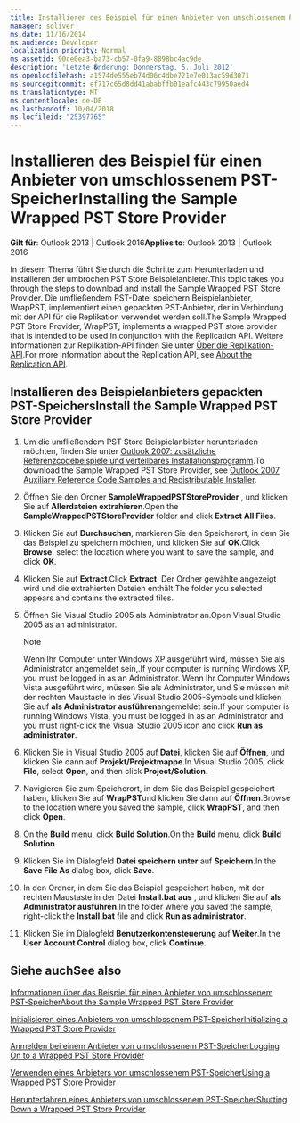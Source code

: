 ```yaml
---
title: Installieren des Beispiel für einen Anbieter von umschlossenem PST-Speicher
manager: soliver
ms.date: 11/16/2014
ms.audience: Developer
localization_priority: Normal
ms.assetid: 90ce0ea3-ba73-cb57-0fa9-8898bc4ac9de
description: 'Letzte �nderung: Donnerstag, 5. Juli 2012'
ms.openlocfilehash: a1574de555eb74d06c4dbe721e7e013ac59d3071
ms.sourcegitcommit: ef717c65d8dd41ababffb01eafc443c79950aed4
ms.translationtype: MT
ms.contentlocale: de-DE
ms.lasthandoff: 10/04/2018
ms.locfileid: "25397765"
---
```

# <a name="installing-the-sample-wrapped-pst-store-provider"></a><span data-ttu-id="9acd7-103">Installieren des Beispiel für einen Anbieter von umschlossenem PST-Speicher</span><span class="sxs-lookup"><span data-stu-id="9acd7-103">Installing the Sample Wrapped PST Store Provider</span></span>

  
  
<span data-ttu-id="9acd7-104">**Gilt für**: Outlook 2013 | Outlook 2016</span><span class="sxs-lookup"><span data-stu-id="9acd7-104">**Applies to**: Outlook 2013 | Outlook 2016</span></span> 
  
<span data-ttu-id="9acd7-105">In diesem Thema führt Sie durch die Schritte zum Herunterladen und Installieren der umbrochen PST Store Beispielanbieter.</span><span class="sxs-lookup"><span data-stu-id="9acd7-105">This topic takes you through the steps to download and install the Sample Wrapped PST Store Provider.</span></span> <span data-ttu-id="9acd7-106">Die umfließendem PST-Datei speichern Beispielanbieter, WrapPST, implementiert einen gepackten PST-Anbieter, der in Verbindung mit der API für die Replikation verwendet werden soll.</span><span class="sxs-lookup"><span data-stu-id="9acd7-106">The Sample Wrapped PST Store Provider, WrapPST, implements a wrapped PST store provider that is intended to be used in conjunction with the Replication API.</span></span> <span data-ttu-id="9acd7-107">Weitere Informationen zur Replikation-API finden Sie unter [Über die Replikation-API](about-the-replication-api.md).</span><span class="sxs-lookup"><span data-stu-id="9acd7-107">For more information about the Replication API, see [About the Replication API](about-the-replication-api.md).</span></span>
  
## <a name="install-the-sample-wrapped-pst-store-provider"></a><span data-ttu-id="9acd7-108">Installieren des Beispielanbieters gepackten PST-Speichers</span><span class="sxs-lookup"><span data-stu-id="9acd7-108">Install the Sample Wrapped PST Store Provider</span></span>

1. <span data-ttu-id="9acd7-109">Um die umfließendem PST Store Beispielanbieter herunterladen möchten, finden Sie unter [Outlook 2007: zusätzliche Referenzcodebeispiele und verteilbares Installationsprogramm](https://www.microsoft.com/en-us/download/details.aspx?id=24102).</span><span class="sxs-lookup"><span data-stu-id="9acd7-109">To download the Sample Wrapped PST Store Provider, see [Outlook 2007 Auxiliary Reference Code Samples and Redistributable Installer](https://www.microsoft.com/en-us/download/details.aspx?id=24102).</span></span>
    
2. <span data-ttu-id="9acd7-110">Öffnen Sie den Ordner **SampleWrappedPSTStoreProvider** , und klicken Sie auf **Allerdateien extrahieren**.</span><span class="sxs-lookup"><span data-stu-id="9acd7-110">Open the **SampleWrappedPSTStoreProvider** folder and click **Extract All Files**.</span></span>
    
3. <span data-ttu-id="9acd7-111">Klicken Sie auf **Durchsuchen**, markieren Sie den Speicherort, in dem Sie das Beispiel zu speichern möchten, und klicken Sie auf **OK**.</span><span class="sxs-lookup"><span data-stu-id="9acd7-111">Click **Browse**, select the location where you want to save the sample, and click **OK**.</span></span>
    
4. <span data-ttu-id="9acd7-112">Klicken Sie auf **Extract**.</span><span class="sxs-lookup"><span data-stu-id="9acd7-112">Click **Extract**.</span></span> <span data-ttu-id="9acd7-113">Der Ordner gewählte angezeigt wird und die extrahierten Dateien enthält.</span><span class="sxs-lookup"><span data-stu-id="9acd7-113">The folder you selected appears and contains the extracted files.</span></span>
    
5. <span data-ttu-id="9acd7-114">Öffnen Sie Visual Studio 2005 als Administrator an.</span><span class="sxs-lookup"><span data-stu-id="9acd7-114">Open Visual Studio 2005 as an administrator.</span></span>
    
    > [!NOTE]
    > <span data-ttu-id="9acd7-115">Wenn Ihr Computer unter Windows XP ausgeführt wird, müssen Sie als Administrator angemeldet sein,.</span><span class="sxs-lookup"><span data-stu-id="9acd7-115">If your computer is running Windows XP, you must be logged in as an Administrator.</span></span> <span data-ttu-id="9acd7-116">Wenn Ihr Computer Windows Vista ausgeführt wird, müssen Sie als Administrator, und Sie müssen mit der rechten Maustaste in des Visual Studio 2005-Symbols und klicken Sie auf **als Administrator ausführen**angemeldet sein.</span><span class="sxs-lookup"><span data-stu-id="9acd7-116">If your computer is running Windows Vista, you must be logged in as an Administrator and you must right-click the Visual Studio 2005 icon and click **Run as administrator**.</span></span> 
  
6. <span data-ttu-id="9acd7-117">Klicken Sie in Visual Studio 2005 auf **Datei**, klicken Sie auf **Öffnen**, und klicken Sie dann auf **Projekt/Projektmappe**.</span><span class="sxs-lookup"><span data-stu-id="9acd7-117">In Visual Studio 2005, click **File**, select **Open**, and then click **Project/Solution**.</span></span>
    
7. <span data-ttu-id="9acd7-118">Navigieren Sie zum Speicherort, in dem Sie das Beispiel gespeichert haben, klicken Sie auf **WrapPST**und klicken Sie dann auf **Öffnen**.</span><span class="sxs-lookup"><span data-stu-id="9acd7-118">Browse to the location where you saved the sample, click **WrapPST**, and then click **Open**.</span></span>
    
8. <span data-ttu-id="9acd7-119">On the **Build** menu, click **Build Solution**.</span><span class="sxs-lookup"><span data-stu-id="9acd7-119">On the **Build** menu, click **Build Solution**.</span></span>
    
9. <span data-ttu-id="9acd7-120">Klicken Sie im Dialogfeld **Datei speichern unter** auf **Speichern**.</span><span class="sxs-lookup"><span data-stu-id="9acd7-120">In the **Save File As** dialog box, click **Save**.</span></span>
    
10. <span data-ttu-id="9acd7-121">In den Ordner, in dem Sie das Beispiel gespeichert haben, mit der rechten Maustaste in der Datei **Install.bat aus** , und klicken Sie auf **als Administrator ausführen**.</span><span class="sxs-lookup"><span data-stu-id="9acd7-121">In the folder where you saved the sample, right-click the **Install.bat** file and click **Run as administrator**.</span></span>
    
11. <span data-ttu-id="9acd7-122">Klicken Sie im Dialogfeld **Benutzerkontensteuerung** auf **Weiter**.</span><span class="sxs-lookup"><span data-stu-id="9acd7-122">In the **User Account Control** dialog box, click **Continue**.</span></span>
    
## <a name="see-also"></a><span data-ttu-id="9acd7-123">Siehe auch</span><span class="sxs-lookup"><span data-stu-id="9acd7-123">See also</span></span>



[<span data-ttu-id="9acd7-124">Informationen über das Beispiel für einen Anbieter von umschlossenem PST-Speicher</span><span class="sxs-lookup"><span data-stu-id="9acd7-124">About the Sample Wrapped PST Store Provider</span></span>](about-the-sample-wrapped-pst-store-provider.md)
  
[<span data-ttu-id="9acd7-125">Initialisieren eines Anbieters von umschlossenem PST-Speicher</span><span class="sxs-lookup"><span data-stu-id="9acd7-125">Initializing a Wrapped PST Store Provider</span></span>](initializing-a-wrapped-pst-store-provider.md)
  
[<span data-ttu-id="9acd7-126">Anmelden bei einem Anbieter von umschlossenem PST-Speicher</span><span class="sxs-lookup"><span data-stu-id="9acd7-126">Logging On to a Wrapped PST Store Provider</span></span>](logging-on-to-a-wrapped-pst-store-provider.md)
  
[<span data-ttu-id="9acd7-127">Verwenden eines Anbieters von umschlossenem PST-Speicher</span><span class="sxs-lookup"><span data-stu-id="9acd7-127">Using a Wrapped PST Store Provider</span></span>](using-a-wrapped-pst-store-provider.md)
  
[<span data-ttu-id="9acd7-128">Herunterfahren eines Anbieters von umschlossenem PST-Speicher</span><span class="sxs-lookup"><span data-stu-id="9acd7-128">Shutting Down a Wrapped PST Store Provider</span></span>](shutting-down-a-wrapped-pst-store-provider.md)


